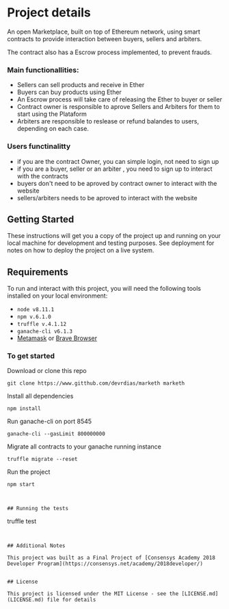 # Project details

An open Marketplace, built on top of Ethereum network, using smart contracts to provide interaction between buyers, sellers and arbiters.

The contract also has a Escrow process implemented, to prevent frauds.

### Main functionallities:
* Sellers can sell products and receive in Ether
* Buyers can buy products using Ether
* An Escrow process will take care of releasing the Ether to buyer or seller
* Contract owner is responsible to aprove Sellers and Arbiters for them to start using the Plataform
* Arbiters are responsible to reslease or refund balandes to users, depending on each case.


### Users functinalitty
* if you are the contract Owner, you can simple login, not need to sign up
* if you are a buyer, seller or an arbiter , you need to sign up to interact with the contracts
* buyers don't need to be aproved by contract owner to interact with the website
* sellers/arbiters needs to be aproved to interact with the website


## Getting Started

These instructions will get you a copy of the project up and running on your local machine for development and testing purposes. See deployment for notes on how to deploy the project on a live system.

## Requirements

To run and interact with this project, you will need the following tools installed on your local environment:

* ```node v8.11.1```
* ```npm v.6.1.0``` 
* ```truffle v.4.1.12 ```
* ```ganache-cli v6.1.3```
* [Metamask](https://metamask.io/) or [Brave Browser](https://brave.com/)

### To get started

Download or clone this repo
```
git clone https://www.gitthub.com/devrdias/marketh marketh
```
Install all dependencies
```
npm install
```
Run ganache-cli on port 8545
```
ganache-cli --gasLimit 800000000
```
Migrate all contracts to your ganache running instance
```
truffle migrate --reset
```
Run the project
```
npm start
```

``` It's recommended to starat Ganache with gasLimit of 800000000 to migrate contracts


## Running the tests

```
truffle test
```


## Additional Notes

This project was built as a Final Project of [Consensys Academy 2018 Developer Program](https://consensys.net/academy/2018developer/)


## License

This project is licensed under the MIT License - see the [LICENSE.md](LICENSE.md) file for details

